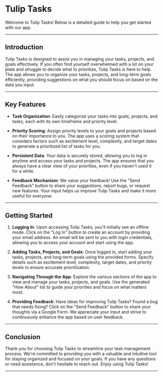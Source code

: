 # Tulip Tasks

Welcome to Tulip Tasks! Below is a detailed guide to help you get started with our app.

---

## Introduction

Tulip Tasks is designed to assist you in managing your tasks, projects, and goals effectively. If you often find yourself overwhelmed with a lot on your plate and struggle to decide what to prioritize, Tulip Tasks is here to help. The app allows you to organize your tasks, projects, and long-term goals efficiently, providing suggestions on what you should focus on based on the data you input.

---

## Key Features

- **Task Organization**: Easily categorize your tasks into goals, projects, and tasks, each with its own timeframe and priority level.

- **Priority Scoring**: Assign priority levels to your goals and projects based on their importance to you. The app uses a scoring system that considers factors such as excitement level, complexity, and target dates to generate a prioritized list of tasks for you.

- **Persistent Data**: Your data is securely stored, allowing you to log in anytime and access your tasks and projects. The app ensures that you always have a clear view of your priorities, even if you haven't used it for a while.

- **Feedback Mechanism**: We value your feedback! Use the "Send Feedback" button to share your suggestions, report bugs, or request new features. Your input helps us improve Tulip Tasks and make it more useful for everyone.

---

## Getting Started

1. **Logging In**: Upon accessing Tulip Tasks, you'll initially see an offline mode. Click on the "Log In" button to create an account by providing your email address. An email will be sent to you with login credentials, allowing you to access your account and start using the app.

2. **Adding Tasks, Projects, and Goals**: Once logged in, start adding your tasks, projects, and long-term goals using the provided forms. Specify details such as excitement level, complexity, target dates, and priority levels to ensure accurate prioritization.

3. **Navigating Through the App**: Explore the various sections of the app to view and manage your tasks, projects, and goals. Use the generated "How About" list to guide your priorities and focus on what matters most.

4. **Providing Feedback**: Have ideas for improving Tulip Tasks? Found a bug that needs fixing? Click on the "Send Feedback" button to share your thoughts via a Google Form. We appreciate your input and strive to continuously enhance the app based on user feedback.

---

## Conclusion

Thank you for choosing Tulip Tasks to streamline your task management process. We're committed to providing you with a valuable and intuitive tool for staying organized and focused on your goals. If you have any questions or need assistance, don't hesitate to reach out. Enjoy using Tulip Tasks!

---
